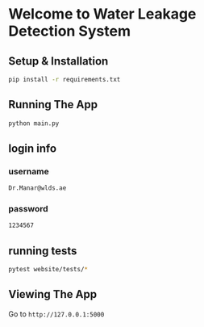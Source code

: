 #  Welcome to Water Leakage Detection System
## Setup & Installation
```bash
pip install -r requirements.txt
```

## Running The App

```bash
python main.py
```
## login info
### username
```bash
Dr.Manar@wlds.ae
```
### password
```bash
1234567
```
## running tests
```bash
pytest website/tests/*
```

## Viewing The App

Go to `http://127.0.0.1:5000`
